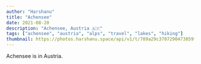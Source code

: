 ```yaml
---
author: "Harshanu"
title: "Achensee"
date: 2021-08-20
description: "Achensee, Austria 🇦🇹"
tags: ["achensee", "austria", "alps", "travel", "lakes", "hiking"]
thumbnail: https://photos.harshanu.space/api/v1/t/789a29c3707290473859fb626e15c142aaa9b8f4/eb67a984/fit_2048
---
```


Achensee is in Austria. 